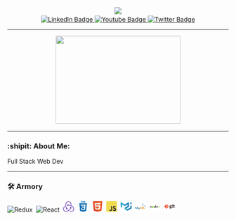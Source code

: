 <!--
**crypticrad/crypticrad** is a ✨ _special_ ✨ repository because its `README.md` (this file) appears on your GitHub profile.

Here are some ideas to get you started:

- 🔭 I’m currently working on ...
- 🌱 I’m currently learning ...
- 👯 I’m looking to collaborate on ...
- 🤔 I’m looking for help with ...
- 💬 Ask me about ...
- 📫 How to reach me: ...
- 😄 Pronouns: ...
- ⚡ Fun fact: ...
-->
<div id='profile-header--logo' align='center'>
  <img src='https://media.giphy.com/media/l0IyeheChYxx2byDu/giphy.gif' width=150  />
</div>

<div id='profile-header--badges' align='center'>
  <a href='#'>
    <img src='https://img.shields.io/badge/LinkedIn-blue?logo=linkedin&logoColor=white' alt='LinkedIn Badge' />
  </a>
  <a href='#'>
    <img src='https://img.shields.io/badge/YouTube-red?logo=youtube&logoColor=white' alt='Youtube Badge' />
  </a>
  <a href='#'>
    <img src='https://img.shields.io/badge/Twitter-blue?logo=twitter&logoColor=white' alt='Twitter Badge' />
  </a>
</div>

---

<div id='profile-banner' align='center'>
  <img src='https://media.giphy.com/media/3FQ87l4tXAZWGvV3yY/giphy.gif' width='75%' height=200  />
</div>

---

### :shipit: About Me:
  Full Stack Web Dev
  
--- 

### :hammer_and_wrench: Armory
<div id='profile-armory' >
<img src="https://cdn.jsdelivr.net/gh/devicons/devicon/icons/typescript/typescript-original.svg" title="Redux" alt="Redux " width="25" height="25"/>&nbsp;
<img src="https://cdn.jsdelivr.net/gh/devicons/devicon/icons/react/react-original.svg" title="React" alt="React" width="25" height="25"/>&nbsp;
  <img src="https://github.com/devicons/devicon/blob/master/icons/redux/redux-original.svg" title="Redux" alt="Redux " width="25" height="25"/>&nbsp;
  <img src="https://github.com/devicons/devicon/blob/master/icons/css3/css3-plain-wordmark.svg"  title="CSS3" alt="CSS" width="25" height="25"/>&nbsp;
  <img src="https://github.com/devicons/devicon/blob/master/icons/html5/html5-original.svg" title="HTML5" alt="HTML" width="25" height="25"/>&nbsp;
  <img src="https://github.com/devicons/devicon/blob/master/icons/javascript/javascript-original.svg" title="JavaScript" alt="JavaScript" width="25" height="25"/>&nbsp;
  <img src="https://github.com/devicons/devicon/blob/master/icons/materialui/materialui-original.svg" title="Material UI" alt="Material UI"width="25" height="25"/>&nbsp;
  <img src="https://github.com/devicons/devicon/blob/master/icons/mysql/mysql-original-wordmark.svg" title="MySQL"  alt="MySQL" width="25" height="25"/>&nbsp;
  <img src="https://github.com/devicons/devicon/blob/master/icons/nodejs/nodejs-original-wordmark.svg" title="NodeJS" alt="NodeJS" width="25" height="25"/>&nbsp;
  <img src="https://github.com/devicons/devicon/blob/master/icons/git/git-original-wordmark.svg" title="Git" **alt="Git" width="25" height="25"/>&nbsp;
</div>
